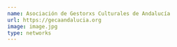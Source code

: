 ```yaml
---
name: Asociación de Gestorxs Culturales de Andalucía
url: https://gecaandalucia.org
image: image.jpg
type: networks
---
```


